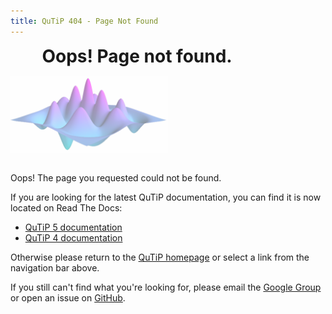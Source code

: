 ```yaml
---
title: QuTiP 404 - Page Not Found
---
```


<div class="jumbotron jumbotron-fluid">
    <div class="container center-block">
      <h1 class="display-4" style="width: 80%; margin: auto;">Oops! Page not found.</h1>
      <img src="./images/logo.png" alt="QuTiP logo" style="opacity: 50%; width: 50%; margin: 1em auto;"/>
    </div>
</div>

Oops! The page you requested could not be found.

If you are looking for the latest QuTiP documentation, you can find it is now
located on Read The Docs:

  * [QuTiP 5 documentation](https://qutip.readthedocs.io/en/qutip-5.0.x/)
  * [QuTiP 4 documentation](https://qutip.readthedocs.io/en/qutip-4.7.x/)

Otherwise please return to the [QuTiP homepage](https://qutip.org/) or select
a link from the navigation bar above.

If you still can't find what you're looking for, please email the
[Google Group](https://groups.google.com/group/qutip) or open an issue on
[GitHub](https://www.github.com/qutip/qutip.github.io/issues).

